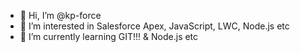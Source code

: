 - 👋 Hi, I’m @kp-force
- 👀 I’m interested in Salesforce Apex, JavaScript, LWC, Node.js etc
- 🌱 I’m currently learning GIT!!! & Node.js etc

<!---
kp-force/kp-force is a ✨ special ✨ repository because its `README.md` (this file) appears on your GitHub profile.
You can click the Preview link to take a look at your changes.
--->
